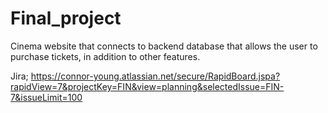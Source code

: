 # Final_project
Cinema website that connects to backend database that allows the user to purchase tickets, in addition to other features. 

Jira; 
https://connor-young.atlassian.net/secure/RapidBoard.jspa?rapidView=7&projectKey=FIN&view=planning&selectedIssue=FIN-7&issueLimit=100

